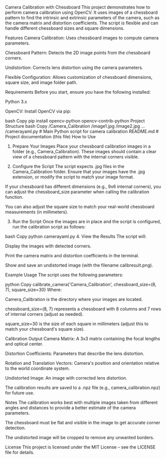 Camera Calibration with Chessboard
This project demonstrates how to perform camera calibration using OpenCV. It uses images of a chessboard pattern to find the intrinsic and extrinsic parameters of the camera, such as the camera matrix and distortion coefficients. The script is flexible and can handle different chessboard sizes and square dimensions.

Features
Camera Calibration: Uses chessboard images to compute camera parameters.

Chessboard Pattern: Detects the 2D image points from the chessboard corners.

Undistortion: Corrects lens distortion using the camera parameters.

Flexible Configuration: Allows customization of chessboard dimensions, square size, and image folder path.

Requirements
Before you start, ensure you have the following installed:

Python 3.x

OpenCV: Install OpenCV via pip:

bash
Copy
pip install opencv-python opencv-contrib-python
Project Structure
bash
Copy
/Camera_Calibration
    /image1.jpg
    /image2.jpg
    ...
/camerayaml.py  # Main Python script for camera calibration
README.md       # Project documentation (this file)
How to Use
1. Prepare Your Images
Place your chessboard calibration images in a folder (e.g., Camera_Calibration). These images should contain a clear view of a chessboard pattern with the internal corners visible.

2. Configure the Script
The script expects .jpg files in the Camera_Calibration folder. Ensure that your images have the .jpg extension, or modify the script to match your image format.

If your chessboard has different dimensions (e.g., 9x6 internal corners), you can adjust the chessboard_size parameter when calling the calibration function.

You can also adjust the square size to match your real-world chessboard measurements (in millimeters).

3. Run the Script
Once the images are in place and the script is configured, run the calibration script as follows:

bash
Copy
python camerayaml.py
4. View the Results
The script will:

Display the images with detected corners.

Print the camera matrix and distortion coefficients in the terminal.

Show and save an undistorted image (with the filename calibresult.png).

Example Usage
The script uses the following parameters:

python
Copy
calibrate_camera('Camera_Calibration', chessboard_size=(8, 7), square_size=30)
Where:

Camera_Calibration is the directory where your images are located.

chessboard_size=(8, 7) represents a chessboard with 8 columns and 7 rows of internal corners (adjust as needed).

square_size=30 is the size of each square in millimeters (adjust this to match your chessboard's square size).

Calibration Output
Camera Matrix: A 3x3 matrix containing the focal lengths and optical center.

Distortion Coefficients: Parameters that describe the lens distortion.

Rotation and Translation Vectors: Camera's position and orientation relative to the world coordinate system.

Undistorted Image: An image with corrected lens distortion.

The calibration results are saved to a .npz file (e.g., camera_calibration.npz) for future use.

Notes
The calibration works best with multiple images taken from different angles and distances to provide a better estimate of the camera parameters.

The chessboard must be flat and visible in the image to get accurate corner detection.

The undistorted image will be cropped to remove any unwanted borders.

License
This project is licensed under the MIT License – see the LICENSE file for details.
